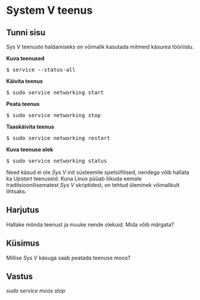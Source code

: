 # System V teenus

## Tunni sisu

Sys V teenuste haldamiseks on võimalik kasutada mitmeid käsurea tööriistu.

<b>Kuva teenused</b>

<pre>$ service --status-all</pre>

<b>Käivita teenus</b>

<pre>$ sudo service networking start</pre>

<b>Peata teenus</b>

<pre>$ sudo service networking stop</pre>

<b>Taaskäivita teenus</b>

<pre>$ sudo service networking restart</pre>

<b>Kuva teenuse olek</b>

<pre>$ sudo service networking status</pre>

Need käsud ei ole *Sys V init* süsteemile spetsiifilised, nendega võib hallata ka *Upstart* teenuseid. Kuna Linux püüab liikuda eemale traditsioonilisematest *Sys V* skriptidest, on tehtud üleminek võimalikult lihtsaks.

## Harjutus

Hallake mõnda teenust ja muuke nende olekuid. Mida võib märgata?

## Küsimus

Millise *Sys V* käsuga saab peatada teenuse moos?

## Vastus

*sudo service moos stop*

